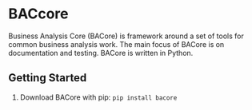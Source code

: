 # BACcore
Business Analysis Core (BACore) is framework around a set of tools for common business analysis work. The main focus of BACore is on documentation and testing. BACore is written in Python.

## Getting Started

1. Download BACore with pip: `pip install bacore`

